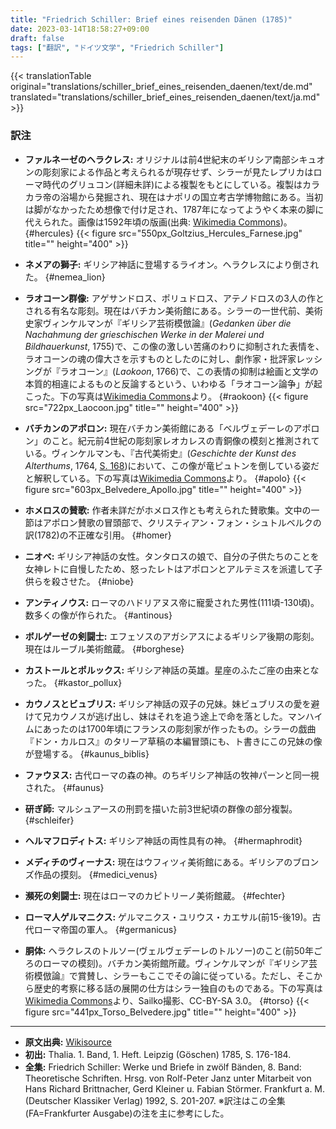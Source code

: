 ```yaml
---
title: "Friedrich Schiller: Brief eines reisenden Dänen (1785)"
date: 2023-03-14T18:58:27+09:00
draft: false
tags: ["翻訳", "ドイツ文学", "Friedrich Schiller"]
---
```


{{< translationTable original="translations/schiller_brief_eines_reisenden_daenen/text/de.md" translated="translations/schiller_brief_eines_reisenden_daenen/text/ja.md" >}}

### 訳注
- **ファルネーゼのヘラクレス:** オリジナルは前4世紀末のギリシア南部シキュオンの彫刻家による作品と考えられるが現存せず、シラーが見たレプリカはローマ時代のグリュコン(詳細未詳)による複製をもとにしている。複製はカラカラ帝の浴場から発掘され、現在はナポリの国立考古学博物館にある。当初は脚がなかったため想像で付け足され、1787年になってようやく本来の脚に代えられた。画像は1592年頃の版画(出典: [Wikimedia Commons](https://commons.wikimedia.org/wiki/File:Goltzius,_Hendrik_-_Hercules_Farnese_-_c._1592.jpg))。
{#hercules} 
{{< figure src="550px_Goltzius_Hercules_Farnese.jpg" title="" height="400" >}}
- **ネメアの獅子:** ギリシア神話に登場するライオン。ヘラクレスにより倒された。
{#nemea_lion}
- **ラオコーン群像:** アゲサンドロス、ポリュドロス、アテノドロスの3人の作とされる有名な彫刻。現在はバチカン美術館にある。シラーの一世代前、美術史家ヴィンケルマンが『ギリシア芸術模倣論』(_Gedanken über die Nachahmung der grieschischen Werke in der Malerei und Bildhauerkunst_, 1755)で、この像の激しい苦痛のわりに抑制された表情を、ラオコーンの魂の偉大さを示すものとしたのに対し、劇作家・批評家レッシングが『ラオコーン』(_Laokoon_, 1766)で、この表情の抑制は絵画と文学の本質的相違によるものと反論するという、いわゆる「ラオコーン論争」が起こった。下の写真は[Wikimedia Commons](https://en.wikipedia.org/wiki/File:Laocoon_Pio-Clementino_Inv1059-1064-1067.jpg)より。
{#raokoon}
{{< figure src="722px_Laocoon.jpg" title="" height="400" >}}

- **バチカンのアポロン:** 現在バチカン美術館にある「ベルヴェデーレのアポロン」のこと。紀元前4世紀の彫刻家レオカレスの青銅像の模刻と推測されている。ヴィンケルマンも、『古代美術史』(_Geschichte der Kunst des Alterthums_, 1764, [S. 168](https://www.deutschestextarchiv.de/book/view/winckelmann_kunstgeschichte01_1764/?p=218))において、この像が竜ピュトンを倒している姿だと解釈している。下の写真は[Wikimedia Commons](https://commons.wikimedia.org/wiki/File:Belvedere_Apollo_Frontal.jpg)より。
{#apolo}
{{< figure src="603px_Belvedere_Apollo.jpg" title="" height="400" >}}

- **ホメロスの賛歌:** 作者未詳だがホメロス作とも考えられた賛歌集。文中の一節はアポロン賛歌の冒頭部で、クリスティアン・フォン・シュトルベルクの訳(1782)の不正確な引用。
{#homer}

- **ニオベ:** ギリシア神話の女性。タンタロスの娘で、自分の子供たちのことを女神レトに自慢したため、怒ったレトはアポロンとアルテミスを派遣して子供らを殺させた。
{#niobe}

- **アンティノウス:** ローマのハドリアヌス帝に寵愛された男性(111頃-130頃)。数多くの像が作られた。
{#antinous}

- **ボルゲーゼの剣闘士:** エフェソスのアガシアスによるギリシア後期の彫刻。現在はルーブル美術館蔵。
{#borghese}

- **カストールとポルックス:** ギリシア神話の英雄。星座のふたご座の由来となった。
{#kastor_pollux}

- **カウノスとビュブリス:** ギリシア神話の双子の兄妹。妹ビュブリスの愛を避けて兄カウノスが逃げ出し、妹はそれを追う途上で命を落とした。マンハイムにあったのは1700年頃にフランスの彫刻家が作ったもの。シラーの戯曲『ドン・カルロス』のタリーア草稿の本編冒頭にも、ト書きにこの兄妹の像が登場する。
{#kaunus_biblis}

- **ファウヌス:** 古代ローマの森の神。のちギリシア神話の牧神パーンと同一視された。
{#faunus}

- **研ぎ師:** マルシュアースの刑罰を描いた前3世紀頃の群像の部分複製。
{#schleifer}

- **ヘルマフロディトス:** ギリシア神話の両性具有の神。
{#hermaphrodit}

- **メディチのヴィーナス:** 現在はウフィツィ美術館にある。ギリシアのブロンズ作品の摸刻。
{#medici_venus}

- **瀕死の剣闘士:** 現在はローマのカピトリーノ美術館蔵。
{#fechter}

- **ローマ人ゲルマニクス:** ゲルマニクス・ユリウス・カエサル(前15-後19)。古代ローマ帝国の軍人。
{#germanicus}

- **胴体:** ヘラクレスのトルソー(ヴェルヴェデーレのトルソー)のこと(前50年ごろのローマの模刻)。バチカン美術館所蔵。ヴィンケルマンが『ギリシア芸術模倣論』で賞賛し、シラーもここでその論に従っている。ただし、そこから歴史的考察に移る話の展開の仕方はシラー独自のものである。下の写真は[Wikimedia Commons](https://commons.wikimedia.org/wiki/File:Torso_del_belvedere,_forse_aiace_telamonio_che_medita_suicidio,_I_sec._ac._di_apollonios,_forse_da_bronzo_greco_del_200-150_ac._ca_01.JPG)より、Sailko撮影、CC-BY-SA 3.0。
{#torso}
{{< figure src="441px_Torso_Belvedere.jpg" title="" height="400" >}}

---

- **原文出典:** [Wikisource](https://de.wikisource.org/wiki/Brief_eines_reisenden_D%C3%A4nen)  
- **初出:** Thalia. 1. Band, 1. Heft. Leipzig (Göschen) 1785, S. 176-184.  
- **全集:** Friedrich Schiller: Werke und Briefe in zwölf Bänden, 8. Band: Theoretische Schriften. Hrsg. von Rolf-Peter Janz unter Mitarbeit von Hans Richard Brittnacher, Gerd Kleiner u. Fabian Störmer. Frankfurt a. M. (Deutscher Klassiker Verlag) 1992, S. 201-207. ※訳注はこの全集(FA=Frankfurter Ausgabe)の注を主に参考にした。